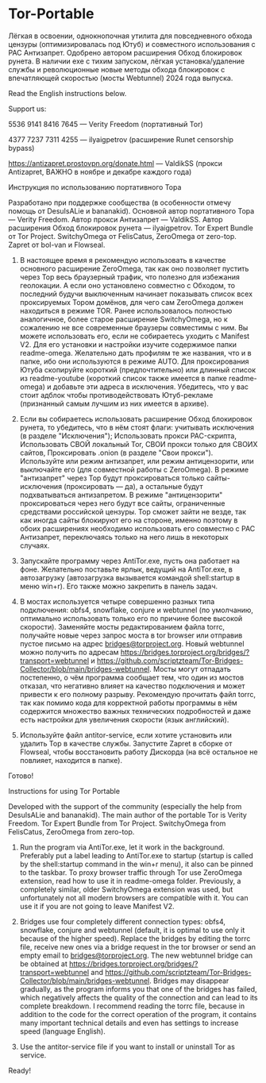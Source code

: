 # Tor-Portable

Лёгкая в освоении, однокнопочная утилита для повседневного обхода цензуры (оптимизировалась под Ютуб) и совместного использования с PAC Антизапрет. Одобрено автором расширения Обход блокировок рунета.
В наличии exe с тихим запуском, лёгкая установка/удаление службы и революционные новые методы обхода блокировок с впечатляющей скоростью (мосты Webtunnel) 2024 года выпуска.

Read the English instructions below.

Support us:

5536 9141 8416 7645 — Verity Freedom (портативный Tor)

4377 7237 7311 4255 — ilyaigpetrov (расширение Runet censorship bypass)

https://antizapret.prostovpn.org/donate.html — ValdikSS (прокси Antizapret, ВАЖНО в ноябре и декабре каждого года)

Инструкция по использованию портативного Тора

Разработано при поддержке сообщества (в особенности отмечу помощь от DesuIsALie и bananakid).
Основной автор портативного Тора — Verity Freedom.
Автор прокси Антизапрет — ValdikSS.
Автор расширения Обход блокировок рунета — ilyaigpetrov.
Tor Expert Bundle от Tor Project.
SwitchyOmega от FelisCatus, ZeroOmega от zero-top.
Zapret от bol-van и Flowseal.

1) В настоящее время я рекомендую использовать в качестве основного расширение ZeroOmega, так как оно позволяет пустить через Тор весь браузерный трафик, что полезно для избежания геолокации.
А если оно установлено совместно с Обходом, то последний будучи выключенным начинает показывать список всех проксируемых Тором домёнов, для чего сам ZeroOmega должен находиться в режиме TOR.
Ранее использовалось полностью аналогичное, более старое расширение SwitchyOmega, но к сожалению не все современные браузеры совместимы с ним. Вы можете использовать его, если не собираетесь уходить с Manifest V2.
Для его установки и настройки изучите содержимое папки readme-omega. Желательно дать профилям те же названия, что и в папке, ибо они используются в режиме AUTO.
Для проксирования Ютуба скопируйте короткий (предпочтительно) или длинный список из readme-youtube (короткий список также имеется в папке readme-omega) и добавьте эти адреса в исключения.
Убедитесь, что у вас стоит адблок чтобы противодействовать Ютуб-рекламе (признанный самым лучшим из них имеется в архиве).

2) Если вы собираетесь использовать расширение Обход блокировок рунета, то убедитесь, что в нём стоят флаги: учитывать исключения (в разделе "Исключения");
Использовать прокси PAC-скрипта, Использовать СВОЙ локальный Tor, СВОИ прокси только для СВОИХ сайтов, Проксировать .onion (в разделе "Свои прокси").
Используйте или режим антизапрет, или режим антицензорити, или выключайте его (для совместной работы с ZeroOmega).
В режиме "антизапрет" через Тор будут проксироваться только сайты-исключения (проксировать — да), а остальные будут подхватываться антизапретом.
В режиме "антицензорити" проксироваться через него будут все сайты, ограниченные средствами российской цензуры.
Тор сможет зайти не везде, так как иногда сайты блокируют его на стороне, именно поэтому в обоих расширениях необходимо использовать его совместно с PAC Антизапрет, переключаясь только на него лишь в некоторых случаях.

3) Запускайте программу через AntiTor.exe, пусть она работает на фоне.
Желательно поставьте ярлык, ведущий на AntiTor.exe, в автозагрузку (автозагрузка вызывается командой shell:startup в меню win+r).
Его также можно закрепить в панель задач.

4) В мостах используется четыре совершенно разных типа подключения: obfs4, snowflake, conjure и webtunnel (по умолчанию, оптимально использовать только его по причине более высокой скорости).
Заменяйте мосты редактированием файла torrc, получайте новые через запрос моста в tor browser или отправив пустое письмо на адрес bridges@torproject.org.
Новый webtunnel можно получить по адресам https://bridges.torproject.org/bridges/?transport=webtunnel и https://github.com/scriptzteam/Tor-Bridges-Collector/blob/main/bridges-webtunnel.
Мосты могут отпадать постепенно, о чём программа сообщает тем, что один из мостов отказал, что негативно влияет на качество подключения и может привести к его полному разрыву.
Рекомендую прочитать файл torrc, так как помимо кода для корректной работы программы в нём содержится множество важных технических подробностей и даже есть настройки для увеличения скорости (язык английский).

5) Используйте файл antitor-service, если хотите установить или удалить Тор в качестве службы. Запустите Zapret в сборке от Flowseal, чтобы восстановить работу Дискорда (на всё остальное не повлияет, находится в папке).

Готово!

Instructions for using Tor Portable

Developed with the support of the community (especially the help from DesuIsALie and bananakid).
The main author of the portable Tor is Verity Freedom.
Tor Expert Bundle from Tor Project.
SwitchyOmega from FelisCatus, ZeroOmega from zero-top.

1) Run the program via AntiTor.exe, let it work in the background. Preferably put a label leading to AntiTor.exe to startup (startup is called by the shell:startup command in the win+r menu), it also can be pinned to the taskbar.
To proxy browser traffic through Tor use ZeroOmega extension, read how to use it in readme-omega folder.
Previously, a completely similar, older SwitchyOmega extension was used, but unfortunately not all modern browsers are compatible with it. You can use it if you are not going to leave Manifest V2.

2) Bridges use four completely different connection types: obfs4, snowflake, conjure and webtunnel (default, it is optimal to use only it because of the higher speed).
Replace the bridges by editing the torrc file, receive new ones via a bridge request in the tor browser or send an empty email to bridges@torproject.org.
The new webtunnel bridge can be obtained at https://bridges.torproject.org/bridges/?transport=webtunnel and https://github.com/scriptzteam/Tor-Bridges-Collector/blob/main/bridges-webtunnel.
Bridges may disappear gradually, as the program informs you that one of the bridges has failed, which negatively affects the quality of the connection and can lead to its complete breakdown.
I recommend reading the torrc file, because in addition to the code for the correct operation of the program, it contains many important technical details and even has settings to increase speed (language English).

3) Use the antitor-service file if you want to install or uninstall Tor as service.

Ready!
